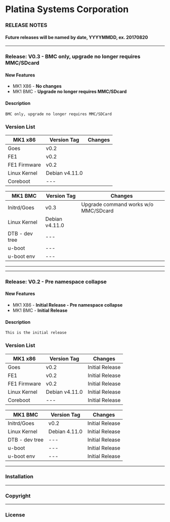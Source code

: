 # Platina Systems Corporation
### RELEASE NOTES
#### Future releases will be named by date, YYYYMMDD, ex. __20170820__
---
### Release:  __V0.3__ - BMC only, upgrade no longer requires MMC/SDcard
#### New Features
  - MK1 X86 - __No changes__
  - MK1 BMC - __Upgrade no longer requires MMC/SDcard__

#### Description
```BMC only, upgrade no longer requires MMC/SDCard```
 
### Version List
| MK1 x86 | Version Tag | Changes |
| ------ | ------ |------|
| Goes | v0.2 | |
| FE1 | v0.2 | |
| FE1 Firmware | v0.2 | |
| Linux Kernel | Debian v4.11.0 | |
| Coreboot | --- | |

| MK1 BMC | Version Tag | Changes |
| ------ | ------ |------|
| Initrd/Goes | v0.3 | Upgrade command works w/o MMC/SDcard |
| Linux Kernel | Debian v4.11.0 | |
| DTB - dev tree | --- | |
| u-boot | --- | |
| u-boot env | --- | |
---

---
### Release:  __V0.2__ - Pre namespace collapse
#### New Features
  - MK1 X86 - __Initial Release - Pre namespace collapse__
  - MK1 BMC - __Initial Release__

#### Description
```This is the initial release```

### Version List
| MK1 x86 | Version Tag | Changes |
| ------ | ------ |------|
| Goes | v0.2 | Initial Release |
| FE1 | v0.2 | Initial Release |
| FE1 Firmware | v0.2 | Initial Release |
| Linux Kernel | Debian v4.11.0 | Initial Release |
| Coreboot | --- | Initial Release |

| MK1 BMC | Version Tag | Changes |
| ------ | ------ |------|
| Initrd/Goes | v0.2 | Initial Release |
| Linux Kernel | Debian 4.11.0 | Initial Release |
| DTB - dev tree | --- | Initial Release |
| u-boot | --- | Initial Release |
| u-boot env | --- | Initial Release |
---
### Installation
---
### Copyright
---
### License
